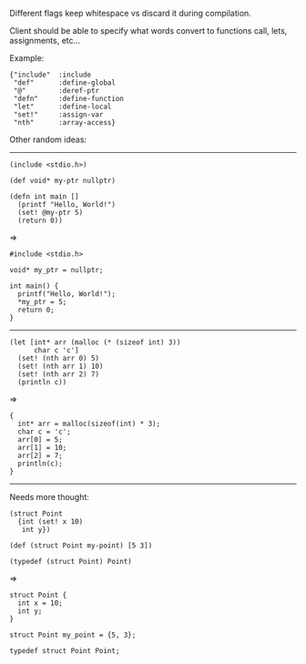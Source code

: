 Different flags keep whitespace vs discard it during compilation.

Client should be able to specify what words convert to functions call, lets, assignments, etc...

Example:
```
{"include"  :include
 "def"      :define-global
 "@"        :deref-ptr
 "defn"     :define-function
 "let"      :define-local
 "set!"     :assign-var
 "nth"      :array-access}
```

Other random ideas:

---
```
(include <stdio.h>)

(def void* my-ptr nullptr)

(defn int main []
  (printf "Hello, World!")
  (set! @my-ptr 5)
  (return 0))
```
=>
```
#include <stdio.h>

void* my_ptr = nullptr;

int main() {
  printf("Hello, World!");
  *my_ptr = 5;
  return 0;
}
```
---
```
(let [int* arr (malloc (* (sizeof int) 3))
      char c 'c']
  (set! (nth arr 0) 5)
  (set! (nth arr 1) 10)
  (set! (nth arr 2) 7)
  (println c))
```
=>
```
{
  int* arr = malloc(sizeof(int) * 3);
  char c = 'c';
  arr[0] = 5;
  arr[1] = 10;
  arr[2] = 7;
  println(c);
}
```
---
Needs more thought:
```
(struct Point
  {int (set! x 10)
   int y})

(def (struct Point my-point) [5 3])

(typedef (struct Point) Point)
```
=>
```
struct Point {
  int x = 10;
  int y;
}

struct Point my_point = {5, 3};

typedef struct Point Point;
```